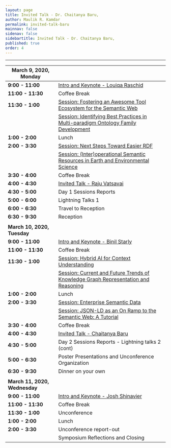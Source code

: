 ```yaml
---
layout: page
title: Invited Talk - Dr. Chaitanya Baru,
author: Maulik R. Kamdar
permalink: invited-talk-baru
mainnav: false
sidenav: false
sidebartitle: Invited Talk - Dr. Chaitanya Baru,
published: true
order: 4
---
```


----------------------------------------------------------------

| March 9, 2020, Monday |  |
| ------------- | ------------- |
| **9:00 - 11:00**  | [Intro and Keynote - Louiqa Raschid](https://us2ts.org/keynote-louiqa-raschid) |
| **11:00 - 11:30**  | Coffee Break  |
| **11:30 - 1:00**  | [Session: Fostering an Awesome Tool Ecosystem for the Semantic Web](https://us2ts.org/program-tool-ecosystem) |
|   | [Session: Identifying Best Practices in Multi-paradigm Ontology Family Development](https://us2ts.org/program-ontology-best-practices) |
| **1:00 - 2:00**  |  Lunch   |
| **2:00 - 3:30**  | [Session: Next Steps Toward Easier RDF](https://us2ts.org/program-easier-rdf) |
|   | [Session: (Inter)operational Semantic Resources in Earth and Environmental Science](https://us2ts.org/program-interoperational-earth-environment-semantics) |
| **3:30 - 4:00**  | Coffee Break   |
| **4:00 - 4:30**  | [Invited Talk - Raju Vatsavai](https://us2ts.org/invited-talk-raju)  |
| **4:30 - 5:00**  | Day 1 Sessions Reports  |
| **5:00 - 6:00**  | Lightning Talks 1  |
| **6:00 - 6:30**  | Travel to Reception  |
| **6:30 - 9:30**  | Reception |
|   |   |
| **March 10, 2020, Tuesday** |  |
| **9:00 - 11:00**  | [Intro and Keynote - Binil Starly](https://us2ts.org/keynote-binil-starly)  |
| **11:00 - 11:30**  | Coffee Break  |
| **11:30 - 1:00**  | [Session: Hybrid AI for Context Understanding](https://us2ts.org/program-hybrid-ai) |
|   | [Session: Current and Future Trends of Knowledge Graph Representation and Reasoning](https://us2ts.org/program-current-future-kr-trends) |
| **1:00 - 2:00**  |  Lunch   |
| **2:00 - 3:30**  | [Session: Enterprise Semantic Data](https://us2ts.org/program-enterprise-semantic-data) |
|   | [Session: JSON-LD as an On Ramp to the Semantic Web: A Tutorial](https://us2ts.org/program-jsonld) |
| **3:30 - 4:00**  | Coffee Break   |
| **4:00 - 4:30**  | [Invited Talk - Chaitanya Baru]()  |
| **4:30 - 5:00**  | Day 2 Sessions Reports - Lightning talks 2 (cont)  |
| **5:00 - 6:30**  | Poster Presentations and Unconference Organization |
| **6:30 - 9:30**  | Dinner on your own |
|   |   |
| **March 11, 2020, Wednesday** |  |
| **9:00 - 11:00**  | [Intro and Keynote - Josh Shinavier](https://us2ts.org/keynote-joshua-shinavier)  |
| **11:00 - 11:30**  | Coffee Break  |
| **11:30 - 1:00**  | Unconference |
| **1:00 - 2:00**  |  Lunch   |
| **2:00 - 3:30**  | Unconference report-out  |
|   | Symposium Reflections and Closing |